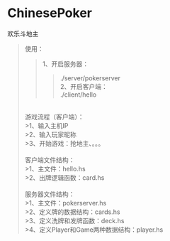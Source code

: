 # ChinesePoker
欢乐斗地主
>使用：<br />
>>1、开启服务器：<br />
>>>./server/pokerserver<br />
>>2、开启客户端：<br />
>>>./client/hello<br />
><br />
>游戏流程（客户端）：<br />
>>1、输入主机IP<br />
>>2、输入玩家昵称<br />
>>3、开始游戏：抢地主、。。。<br />
><br />
>客户端文件结构：<br />
>>1、主文件：hello.hs<br />
>>2、出牌逻辑函数：card.hs<br />
><br />
>服务器文件结构：<br />
>>1、主文件：pokerserver.hs<br />
>>2、定义牌的数据结构：cards.hs<br />
>>3、定义洗牌和发牌函数：deck.hs<br />
>>4、定义Player和Game两种数据结构：player.hs<br />
